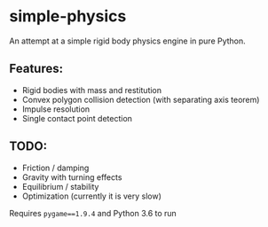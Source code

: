 # simple-physics
An attempt at a simple rigid body physics engine in pure Python.

## Features:
* Rigid bodies with mass and restitution
* Convex polygon collision detection (with separating axis teorem)
* Impulse resolution
* Single contact point detection

## TODO:
* Friction / damping
* Gravity with turning effects
* Equilibrium / stability
* Optimization (currently it is very slow)

Requires `pygame==1.9.4` and Python 3.6 to run
